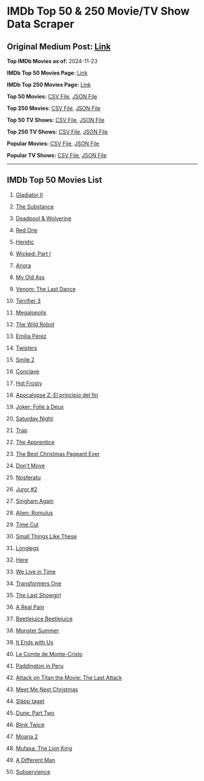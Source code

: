 # IMDb Top 50 & 250 Movie/TV Show Data Scraper

## Original Medium Post: [Link](https://medium.com/@nishantsahoo/which-movie-should-i-watch-5c83a3c0f5b1)

**Top IMDb Movies as of:** 2024-11-23

**IMDb Top 50 Movies Page:** [Link](https://www.imdb.com/search/title/?title_type=feature&release_date=2024-01-01,2024-12-31)

**IMDb Top 250 Movies Page:** [Link](https://www.imdb.com/chart/top/)

**Top 50 Movies:** [CSV File](/data/top50/movies.csv), [JSON File](/data/top50/movies.json)

**Top 250 Movies:** [CSV File](/data/top250/movies.csv), [JSON File](/data/top250/movies.json)

**Top 50 TV Shows:** [CSV File](/data/top50/shows.csv), [JSON File](/data/top50/shows.json)

**Top 250 TV Shows:** [CSV File](/data/top250/shows.csv), [JSON File](/data/top250/shows.json)

**Popular Movies:** [CSV File](/data/popular/movies.csv), [JSON File](/data/popular/movies.json)

**Popular TV Shows:** [CSV File](/data/popular/shows.csv), [JSON File](/data/popular/shows.json)

---

## IMDb Top 50 Movies List

1. [Gladiator II](https://www.imdb.com/title/tt9218128/)

2. [The Substance](https://www.imdb.com/title/tt17526714/)

3. [Deadpool & Wolverine](https://www.imdb.com/title/tt6263850/)

4. [Red One](https://www.imdb.com/title/tt14948432/)

5. [Heretic](https://www.imdb.com/title/tt28015403/)

6. [Wicked: Part I](https://www.imdb.com/title/tt1262426/)

7. [Anora](https://www.imdb.com/title/tt28607951/)

8. [My Old Ass](https://www.imdb.com/title/tt18559464/)

9. [Venom: The Last Dance](https://www.imdb.com/title/tt16366836/)

10. [Terrifier 3](https://www.imdb.com/title/tt27911000/)

11. [Megalopolis](https://www.imdb.com/title/tt10128846/)

12. [The Wild Robot](https://www.imdb.com/title/tt29623480/)

13. [Emilia Pérez](https://www.imdb.com/title/tt20221436/)

14. [Twisters](https://www.imdb.com/title/tt12584954/)

15. [Smile 2](https://www.imdb.com/title/tt29268110/)

16. [Conclave](https://www.imdb.com/title/tt20215234/)

17. [Hot Frosty](https://www.imdb.com/title/tt32359447/)

18. [Apocalypse Z: El principio del fin](https://www.imdb.com/title/tt27599851/)

19. [Joker: Folie à Deux](https://www.imdb.com/title/tt11315808/)

20. [Saturday Night](https://www.imdb.com/title/tt27657135/)

21. [Trap](https://www.imdb.com/title/tt26753003/)

22. [The Apprentice](https://www.imdb.com/title/tt8368368/)

23. [The Best Christmas Pageant Ever](https://www.imdb.com/title/tt2347285/)

24. [Don't Move](https://www.imdb.com/title/tt24807110/)

25. [Nosferatu](https://www.imdb.com/title/tt5040012/)

26. [Juror #2](https://www.imdb.com/title/tt27403986/)

27. [Singham Again](https://www.imdb.com/title/tt11976134/)

28. [Alien: Romulus](https://www.imdb.com/title/tt18412256/)

29. [Time Cut](https://www.imdb.com/title/tt14857528/)

30. [Small Things Like These](https://www.imdb.com/title/tt27196021/)

31. [Longlegs](https://www.imdb.com/title/tt23468450/)

32. [Here](https://www.imdb.com/title/tt18272208/)

33. [We Live in Time](https://www.imdb.com/title/tt27131358/)

34. [Transformers One](https://www.imdb.com/title/tt8864596/)

35. [The Last Showgirl](https://www.imdb.com/title/tt31193791/)

36. [A Real Pain](https://www.imdb.com/title/tt21823606/)

37. [Beetlejuice Beetlejuice](https://www.imdb.com/title/tt2049403/)

38. [Monster Summer](https://www.imdb.com/title/tt3954936/)

39. [It Ends with Us](https://www.imdb.com/title/tt10655524/)

40. [Le Comte de Monte-Cristo](https://www.imdb.com/title/tt26446278/)

41. [Paddington in Peru](https://www.imdb.com/title/tt5822536/)

42. [Attack on Titan the Movie: The Last Attack](https://www.imdb.com/title/tt33175825/)

43. [Meet Me Next Christmas](https://www.imdb.com/title/tt20502488/)

44. [Släpp taget](https://www.imdb.com/title/tt27410895/)

45. [Dune: Part Two](https://www.imdb.com/title/tt15239678/)

46. [Blink Twice](https://www.imdb.com/title/tt14858658/)

47. [Moana 2](https://www.imdb.com/title/tt13622970/)

48. [Mufasa: The Lion King](https://www.imdb.com/title/tt13186482/)

49. [A Different Man](https://www.imdb.com/title/tt21097228/)

50. [Subservience](https://www.imdb.com/title/tt24871974/)

